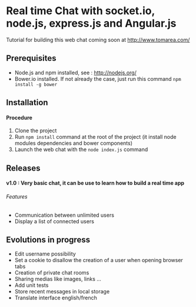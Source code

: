 # Real time Chat with socket.io, node.js, express.js and Angular.js

Tutorial for building this web chat coming soon at http://www.tomarea.com/

## Prerequisites

- Node.js and npm installed, see : http://nodejs.org/
- Bower.io installed. If not already the case, just run this command `npm install -g bower`


## Installation

#### Procedure

1. Clone the project
2. Run `npm install` command at the root of the project (it install node modules dependencies and bower components)
3. Launch the web chat with the `node index.js` command


## Releases

#### v1.0 : Very basic chat, it can be use to learn how to build a real time app
###### Features
- Communication between unlimited users
- Display a list of connected users


## Evolutions in progress

- Edit username possibility
- Set a cookie to disallow the creation of a user when opening browser tabs
- Creation of private chat rooms
- Sharing medias like images, links ...
- Add unit tests
- Store recent messages in local storage
- Translate interface english/french


